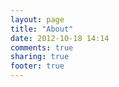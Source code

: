 ```yaml
---
layout: page
title: "About"
date: 2012-10-18 14:14
comments: true
sharing: true
footer: true
---
```

